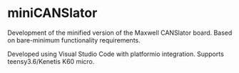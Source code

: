 # miniCANSlator

Development of the minified version of the Maxwell CANSlator board. Based on bare-minimum functionality requirements. 

Developed using Visual Studio Code with platformio integration. Supports teensy3.6/Kenetis K60 micro. 
